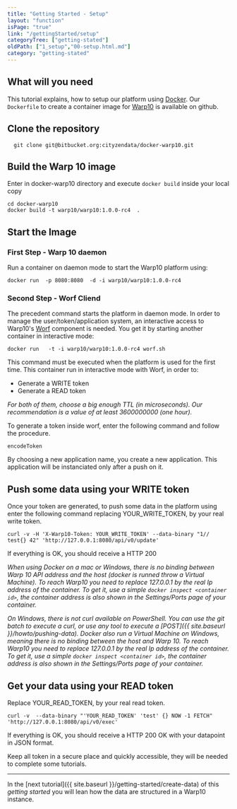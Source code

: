 ```yaml
---
title: "Getting Started - Setup"
layout: "function"
isPage: "true"
link: "/gettingStarted/setup"
categoryTree: ["getting-stated"]
oldPath: ["1_setup","00-setup.html.md"]
category: "getting-stated"
---
```



## What will you need

This tutorial explains, how to setup our platform using [Docker](https://www.docker.com/). Our `Dockerfile` to create a container image for [Warp10](https://www.warp10.io/) is available on github.

## Clone the repository 

```
  git clone git@bitbucket.org:cityzendata/docker-warp10.git
```

## Build the Warp 10 image

Enter in docker-warp10 directory and execute `docker build` inside your local copy

```
cd docker-warp10
docker build -t warp10/warp10:1.0.0-rc4  .
```

## Start the Image 

### First Step - Warp 10 daemon

Run a container on daemon mode to start the Warp10 platform using:

```
docker run  -p 8080:8080  -d -i warp10/warp10:1.0.0-rc4
```

### Second Step - Worf Cliend

The precedent command starts the platform in daemon mode. In order to manage the user/token/application system, an interactive access to Warp10's [Worf](http://www.warp10.io/tools/worf) component is needed. You get it by starting another container in interactive mode:

```
docker run   -t -i warp10/warp10:1.0.0-rc4 worf.sh
```

This command must be executed when the platform is used for the first time. This container run in interactive mode with Worf, in order to:

  * Generate a WRITE token
  * Generate a READ token

*For both of them, choose a big enough TTL (in microseconds). Our recommendation is a value of at least 3600000000 (one hour).*

To generate a token inside worf, enter the following command and follow the procedure.

```
encodeToken
```

By choosing a new application name, you create a new application. This application will be instanciated only after a push on it.

## Push some data using your WRITE token

Once your token are generated, to push some data in the platform using enter the following command replacing YOUR_WRITE_TOKEN, by your real write token.

```
curl -v -H 'X-Warp10-Token: YOUR_WRITE_TOKEN' --data-binary "1// test{} 42" 'http://127.0.0.1:8080/api/v0/update'
```
If everything is OK, you should receive a HTTP 200

*When using Docker on a mac or Windows, there is no binding between Warp 10 API address and the host (docker is runned throw a Virtual Machine). To reach Warp10 you need to replace 127.0.0.1 by the real Ip address of the container. To get it, use a simple `docker inspect <container id>`, the container address is also shown in the Settings/Ports page of your container.*

*On Windows, there is not curl available on PowerShell. You can use the git batch to execute a curl, or use any tool to execute a [POST]({{ site.baseurl }}/howto/pushing-data). Docker also run a Virtual Machine on Windows, meaning there is no binding between the host and Warp 10. To reach Warp10 you need to replace 127.0.0.1 by the real Ip address of the container. To get it, use a simple `docker inspect <container id>`, the container address is also shown in the Settings/Ports page of your container.* 

## Get your data using your READ token

Replace YOUR_READ_TOKEN, by your real read token.

```
curl -v  --data-binary "'YOUR_READ_TOKEN' 'test' {} NOW -1 FETCH" 'http://127.0.0.1:8080/api/v0/exec'
```

If everything is OK, you should receive a HTTP 200 OK with your datapoint in JSON format.

Keep all token in a secure place and quickly accessible, they will be needed to complete some tutorials.

-----------------------------------

In the [next tutorial]({{ site.baseurl }}/getting-started/create-data) of this *getting started* you will lean how the data are structured in a Warp10 instance.